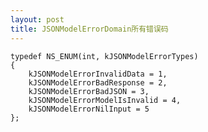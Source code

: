```yaml
---
layout: post
title: JSONModelErrorDomain所有错误码
---
```


	typedef NS_ENUM(int, kJSONModelErrorTypes)
	{
	    kJSONModelErrorInvalidData = 1,
	    kJSONModelErrorBadResponse = 2,
	    kJSONModelErrorBadJSON = 3,
	    kJSONModelErrorModelIsInvalid = 4,
	    kJSONModelErrorNilInput = 5
	};
